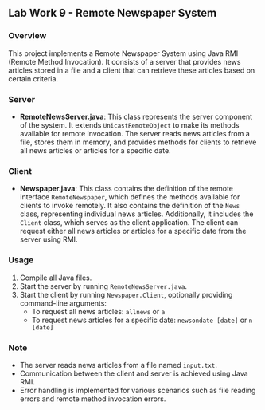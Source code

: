 ## Lab Work 9 - Remote Newspaper System

### Overview
This project implements a Remote Newspaper System using Java RMI (Remote Method Invocation). It consists of a server that provides news articles stored in a file and a client that can retrieve these articles based on certain criteria.

### Server
- **RemoteNewsServer.java**: This class represents the server component of the system. It extends `UnicastRemoteObject` to make its methods available for remote invocation. The server reads news articles from a file, stores them in memory, and provides methods for clients to retrieve all news articles or articles for a specific date.

### Client
- **Newspaper.java**: This class contains the definition of the remote interface `RemoteNewspaper`, which defines the methods available for clients to invoke remotely. It also contains the definition of the `News` class, representing individual news articles. Additionally, it includes the `Client` class, which serves as the client application. The client can request either all news articles or articles for a specific date from the server using RMI.

### Usage
1. Compile all Java files.
2. Start the server by running `RemoteNewsServer.java`.
3. Start the client by running `Newspaper.Client`, optionally providing command-line arguments:
    - To request all news articles: `allnews` or `a`
    - To request news articles for a specific date: `newsondate [date]` or `n [date]`

### Note
- The server reads news articles from a file named `input.txt`.
- Communication between the client and server is achieved using Java RMI.
- Error handling is implemented for various scenarios such as file reading errors and remote method invocation errors.